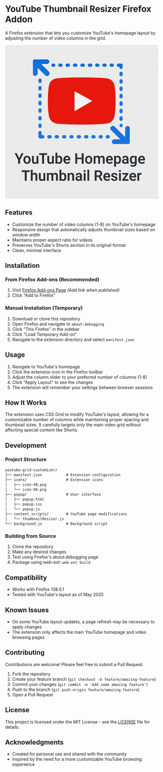 # YouTube Thumbnail Resizer Firefox Addon

A Firefox extension that lets you customize YouTube's homepage layout by adjusting the number of video columns in the grid.

![YouTube Grid Customizer Screenshot](icons/icon-48.png)

## Features

- Customize the number of video columns (1-8) on YouTube's homepage
- Responsive design that automatically adjusts thumbnail sizes based on window width
- Maintains proper aspect ratio for videos
- Preserves YouTube's Shorts section in its original format
- Clean, minimal interface

## Installation

### From Firefox Add-ons (Recommended)
1. Visit [Firefox Add-ons Page](#) *(Add link when published)*
2. Click "Add to Firefox"

### Manual Installation (Temporary)
1. Download or clone this repository
2. Open Firefox and navigate to `about:debugging`
3. Click "This Firefox" in the sidebar
4. Click "Load Temporary Add-on"
5. Navigate to the extension directory and select `manifest.json`

## Usage

1. Navigate to YouTube's homepage
2. Click the extension icon in the Firefox toolbar
3. Adjust the column slider to your preferred number of columns (1-8)
4. Click "Apply Layout" to see the changes
5. The extension will remember your settings between browser sessions

## How It Works

The extension uses CSS Grid to modify YouTube's layout, allowing for a customizable number of columns while maintaining proper spacing and thumbnail sizes. It carefully targets only the main video grid without affecting special content like Shorts.

## Development

### Project Structure
```
youtube-grid-customizer/
├── manifest.json           # Extension configuration
├── icons/                  # Extension icons
│   ├── icon-48.png
│   └── icon-96.png
├── popup/                  # User interface
│   ├── popup.html
│   ├── popup.css
│   └── popup.js
├── content_scripts/        # YouTube page modifications
│   └── thumbnailResizer.js
└── background.js           # Background script
```

### Building from Source
1. Clone the repository
2. Make any desired changes
3. Test using Firefox's about:debugging page
4. Package using web-ext: `web-ext build`

## Compatibility

- Works with Firefox 138.0.1
- Tested with YouTube's layout as of May 2025

## Known Issues

- On some YouTube layout updates, a page refresh may be necessary to apply changes
- The extension only affects the main YouTube homepage and video browsing pages

## Contributing

Contributions are welcome! Please feel free to submit a Pull Request.

1. Fork the repository
2. Create your feature branch (`git checkout -b feature/amazing-feature`)
3. Commit your changes (`git commit -m 'Add some amazing feature'`)
4. Push to the branch (`git push origin feature/amazing-feature`)
5. Open a Pull Request

## License

This project is licensed under the MIT License - see the [LICENSE](LICENSE) file for details.

## Acknowledgments

- Created for personal use and shared with the community
- Inspired by the need for a more customizable YouTube browsing experience
